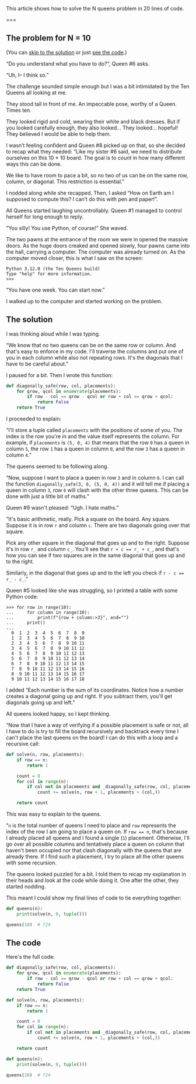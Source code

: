 This article shows how to solve the N queens problem in 20 lines of code.

===

## The problem for N = 10

(You can [skip to the solution](#the-solution) or just [see the code](#the-code).)

“Do you understand what you have to do?”, Queen #6 asks.

“Uh, I– I think so.”

The challenge sounded simple enough but I was a bit intimidated by the Ten Queens all looking at me.

They stood tall in front of me.
An impeccable pose, worthy of a Queen.
Times ten.

They looked rigid and cold, wearing their white and black dresses.
But if you looked carefully enough, they also looked...
They looked... hopeful!
They believed I would be able to help them.

I wasn’t feeling confident and Queen #8 picked up on that, so she decided to recap what they needed:
“Like my sister #6 said, we need to distribute ourselves on this 10 × 10 board.
The goal is to _count_ in how many different ways this can be done.

We like to have room to pace a bit, so no two of us can be on the same row, column, or diagonal.
This restriction is essential.”

I nodded along while she recapped.
Then, I asked “How on Earth am I supposed to compute this?
I can’t do this with pen and paper!”.

All Queens started laughing uncontrollably.
Queen #1 managed to control herself for long enough to reply.

”You silly! You use Python, of course!”
She waved.

The two pawns at the entrance of the room we were in opened the massive doors.
As the huge doors creaked and opened slowly, four pawns came into the hall, carrying a computer.
The computer was already turned on.
As the computer moved closer, this is what I saw on the screen:

```
Python 3.12.0 (the Ten Queens build)
Type "help" for more information.
>>>
```

“You have one week.
You can start now.”

I walked up to the computer and started working on the problem.


## The solution

I was thinking aloud while I was typing.

“We know that no two queens can be on the same row or column.
And that's easy to enforce in my code.
I'll traverse the columns and put one of you in each column while also not repeating rows.
It's the diagonals that I have to be careful about.”

I paused for a bit.
Then I wrote this function:

```py
def diagonally_safe(row, col, placements):
    for qrow, qcol in enumerate(placements):
        if row - col == qrow - qcol or row + col == qrow + qcol:
            return False
    return True
```

I proceeded to explain:

“I'll store a tuple called `placements` with the positions of some of you.
The index is the row you're in and the value itself represents the column.
For example, if `placements` is `(5, 0, 4)` that means that the row `0` has a queen in column `5`, the row `1` has a queen in column `0`, and the row `3` has a queen in column `4`.”

The queens seemed to be following along.

“Now, suppose I want to place a queen in row `3` and in column `6`.
I can call the function `diagonally_safe(3, 6, (5, 0, 4))` and it will tell me if placing a queen in column `3`, row `6` will clash with the other three queens.
This can be done with just a little bit of maths.”

Queen #9 wasn't pleased: “Ugh.
I hate maths.”

“It's basic arithmetic, really.
Pick a square on the board.
Any square.
Suppose it is in row `r` and column `c`.
There are two diagonals going over that square.

Pick any other square in the diagonal that goes up and to the right.
Suppose it's in row `r_` and column `c_`.
You'll see that `r + c == r_ + c_`, and that's how you can see if two squares are in the same diagonal that goes up and to the right.

Similarly, in the diagonal that goes up and to the left you check if `r - c == r_ - c_`.”

Queen #5 looked like she was struggling, so I printed a table with some Python code:

```pycon
>>> for row in range(10):
...     for column in range(10):
...         print(f"{row + column:>3}", end="")
...     print()
...
  0  1  2  3  4  5  6  7  8  9
  1  2  3  4  5  6  7  8  9 10
  2  3  4  5  6  7  8  9 10 11
  3  4  5  6  7  8  9 10 11 12
  4  5  6  7  8  9 10 11 12 13
  5  6  7  8  9 10 11 12 13 14
  6  7  8  9 10 11 12 13 14 15
  7  8  9 10 11 12 13 14 15 16
  8  9 10 11 12 13 14 15 16 17
  9 10 11 12 13 14 15 16 17 18
```

I added “Each number is the sum of its coordinates.
Notice how a number creates a diagonal going up and right.
If you subtract them, you'll get diagonals going up and left.”

All queens looked happy, so I kept thinking.

“Now that I have a way of verifying if a possible placement is safe or not, all I have to do is try to fill the board recursively and backtrack every time I can't place the last queens on the board!
I can do this with a loop and a recursive call:

```py
def solve(n, row, placements):
    if row == n:
        return 1

    count = 0
    for col in range(n):
        if col not in placements and _diagonally_safe(row, col, placements):
            count += solve(n, row + 1, placements + (col,))

    return count
```

This was easy to explain to the queens.

“`n` is the total number of queens I need to place and `row` represents the index of the row I am going to place a queen on.
If `row == n`, that's because I already placed all queens and I found a single (`1`) placement.
Otherwise, I'll go over all possible columns and tentatively place a queen on column that haven't been occupied nor that clash diagonally with the queens that are already there.
If I find such a placement, I try to place all the other queens with some recursion.

The queens looked puzzled for a bit.
I told them to recap my explanation in their heads and look at the code while doing it.
One after the other, they started nodding.

This meant I could show my final lines of code to tie everything together:

```py
def queens(n):
    print(solve(n, 0, tuple()))

queens(10)  # 724
```


## The code

Here's the full code:

```py
def diagonally_safe(row, col, placements):
    for qrow, qcol in enumerate(placements):
        if row - col == qrow - qcol or row + col == qrow + qcol:
            return False
    return True

def solve(n, row, placements):
    if row == n:
        return 1

    count = 0
    for col in range(n):
        if col not in placements and _diagonally_safe(row, col, placements):
            count += solve(n, row + 1, placements + (col,))

    return count

def queens(n):
    print(solve(n, 0, tuple()))

queens(10)  # 724
```
